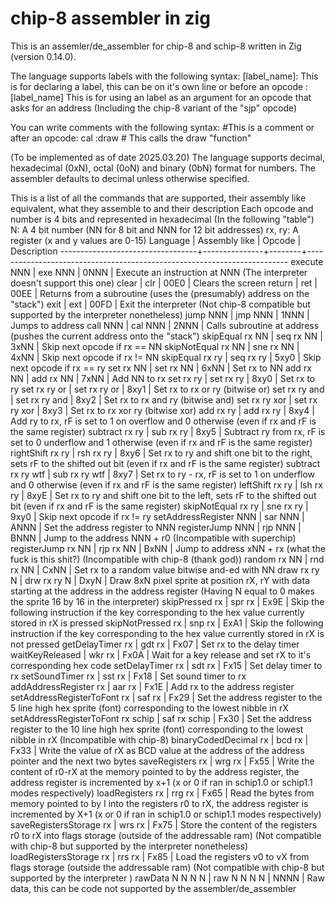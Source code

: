 # chip-8 assembler in zig

This is an assemler/de_assembler for chip-8 and schip-8 written in Zig (version 0.14.0).

The language supports labels with the following syntax: 
[label_name]: This is for declaring a label, this can be on it's own line or before an opcode 
:[label_name] This is for using an label as an argument for an opcode that asks for an address (Including the chip-8 variant of the "sjp" opcode) 

You can write comments with the following syntax:
#This is a comment
or after an opcode:
cal :draw # This calls the draw "function"

(To be implemented as of date 2025.03.20)
The language supports decimal, hexadecimal (0xN), octal (0oN) and binary (0bN) format for numbers.
The assembler defaults to decimal unless otherwise specified.

This is a list of all the commands that are supported, their assembly like equivalent, what they assemble to and their description
Each opcode and number is 4 bits and represented in hexadecimal (In the following "table")
N: A 4 bit number (NN for 8 bit and NNN for 12 bit addresses)
rx, ry: A register (x and y values are 0-15)
Language                          | Assembly like | Opcode | Description
----------------------------------+---------------+--------+-------------------------------------------------------------------------
execute NNN                       | exe NNN       |  0NNN  | Execute an instruction at NNN (The interpreter doesn't support this one)
clear                             | clr           |  00E0  | Clears the screen
return                            | ret           |  00EE  | Returns from a subroutine (uses the (presumably) address on the "stack")
exit                              | ext           |  00FD  | Exit the interpreter (Not chip-8 compatible but supported by the interpreter nonetheless)
jump NNN                          | jmp NNN       |  1NNN  | Jumps to address
call NNN                          | cal NNN       |  2NNN  | Calls subroutine at address (pushes the current address onto the "stack")
skipEqual rx NN                   | seq rx NN     |  3xNN  | Skip next opcode if rx == NN
skipNotEqual rx NN                | sne rx NN     |  4xNN  | Skip next opcode if rx != NN
skipEqual rx ry                   | seq rx ry     |  5xy0  | Skip next opcode if rx == ry
set rx NN                         | set rx NN     |  6xNN  | Set rx to NN
add rx NN                         | add rx NN     |  7xNN  | Add NN to rx
set rx ry                         | set rx ry     |  8xy0  | Set rx to ry
set rx ry or                      | set rx ry or  |  8xy1  | Set rx to rx or ry (bitwise or)
set rx ry and                     | set rx ry and |  8xy2  | Set rx to rx and ry (bitwise and)
set rx ry xor                     | set rx ry xor |  8xy3  | Set rx to rx xor ry (bitwise xor)
add rx ry                         | add rx ry     |  8xy4  | Add ry to rx, rF is set to 1 on overflow and 0 otherwise (even if rx and rF is the same register)
subtract rx ry                    | sub rx ry     |  8xy5  | Subtract ry from rx, rF is set to 0 underflow and 1 otherwise (even if rx and rF is the same register)
rightShift rx ry                  | rsh rx ry     |  8xy6  | Set rx to ry and shift one bit to the right, sets rF to the shifted out bit (even if rx and rF is the same register)
subtract rx ry wtf                | sub rx ry wtf |  8xy7  | Set rx to ry - rx, rF is set to 1 on underflow and 0 otherwise (even if rx and rF is the same register)
leftShift rx ry                   | lsh rx ry     |  8xyE  | Set rx to ry and shift one bit to the left, sets rF to the shifted out bit (even if rx and rF is the same register)
skipNotEqual rx ry                | sne rx ry     |  9xy0  | Skip next opcode if rx != ry
setAddressRegister NNN            | sar NNN       |  ANNN  | Set the address register to NNN
registerJump NNN                  | rjp NNN       |  BNNN  | Jump to the address NNN + r0 (Incompatible with superchip)
registerJump rx NN                | rjp rx NN     |  BxNN  | Jump to address xNN + rx (what the fuck is this shit?) (Incompatible with chip-8 (thank god))
random rx NN                      | rnd rx NN     |  CxNN  | Set rx to a random value bitwise and-ed with NN
draw rx ry N                      | drw rx ry N   |  DxyN  | Draw 8xN pixel sprite at position rX, rY with data starting at the address in the address register (Having N equal to 0 makes the sprite 16 by 16 in the interpreter)
skipPressed rx                    | spr rx        |  Ex9E  | Skip the following instruction if the key corresponding to the hex value currently stored in rX is pressed
skipNotPressed rx                 | snp rx        |  ExA1  | Skip the following instruction if the key corresponding to the hex value currently stored in rX is not pressed
getDelayTimer rx                  | gdt rx        |  Fx07  | Set rx to the delay timer
waitKeyReleased                   | wkr rx        |  Fx0A  | Wait for a key release and set rX to it's corresponding hex code
setDelayTimer rx                  | sdt rx        |  Fx15  | Set delay timer to rx
setSoundTimer rx                  | sst rx        |  Fx18  | Set sound timer to rx
addAddressRegister rx             | aar rx        |  Fx1E  | Add rx to the address register
setAddressRegisterToFont rx       | saf rx        |  Fx29  | Set the address register to the 5 line high hex sprite (font) corresponding to the lowest nibble in rX
setAddressRegisterToFont rx schip | saf rx schip  |  Fx30  | Set the address register to the 10 line high hex sprite (font) corresponding to the lowest nibble in rX (Incompatible with chip-8)
binaryCodedDecimal rx             | bcd rx        |  Fx33  | Write the value of rX as BCD value at the address of the address pointer and the next two bytes
saveRegisters rx                  | wrg rx        |  Fx55  | Write the content of r0-rX at the memory pointed to by the address register, the address register is incremented by x+1 (x or 0 if ran in schip1.0 or schip1.1 modes respectively)
loadRegisters rx                  | rrg rx        |  Fx65  | Read the bytes from memory pointed to by I into the registers r0 to rX, the address register is incremented by X+1 (x or 0 if ran in schip1.0 or schip1.1 modes respectively)
saveRegistersStorage rx           | wrs rx        |  Fx75  | Store the content of the registers r0 to rX into flags storage (outside of the addressable ram) (Not compatible with chip-8 but supported by the interpreter nonetheless)
loadRegistersStorage rx           | rrs rx        |  Fx85  | Load the registers v0 to vX from flags storage (outside the addressable ram) (Not compatible with chip-8 but supported by the interpreter )
rawData N N N N                   | raw N N N N   |  NNNN  | Raw data, this can be code not supported by the assembler/de_assembler
